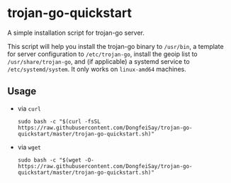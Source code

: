 # trojan-go-quickstart

A simple installation script for trojan-go server.

This script will help you install the trojan-go binary to `/usr/bin`, a template for server configuration to `/etc/trojan-go`, install the geoip list to `/usr/share/trojan-go`, and (if applicable) a systemd service to `/etc/systemd/system`. It only works on `linux-amd64` machines.

## Usage

- via `curl`
    ```
    sudo bash -c "$(curl -fsSL https://raw.githubusercontent.com/DongfeiSay/trojan-go-quickstart/master/trojan-go-quickstart.sh)"
    ```
- via `wget`
    ```
    sudo bash -c "$(wget -O- https://raw.githubusercontent.com/DongfeiSay/trojan-go-quickstart/master/trojan-go-quickstart.sh)"
    ```
